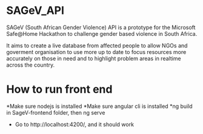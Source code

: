 # SAGeV_API

SAGeV (South African Gender Violence) API is a prototype for the Microsoft Safe@Home Hackathon to challenge gender based violence in South Africa. 

It aims to create a live database from affected people to allow NGOs and goverment organisation to use more up to date to focus resources more accurately on those in need and to highlight problem areas in realtime across the country.

# How to run front end
*Make sure nodejs is installed
*Make sure angular cli is installed
*ng build in SageV-frontend folder, then ng serve
* Go to http://localhost:4200/, and it should work
